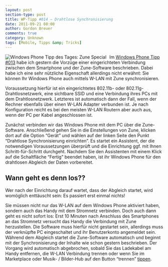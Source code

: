 ```yaml
---
layout: post
section-type: post
title: WP-Tipp #014 – Drahtlose Synchronisierung
date: 2011-09-21 08:00
author: Gordon Breuer
comments: true
category: Unknown
tags: [Mobile, Tipps &amp; Tricks]
---
```

<p><img style="margin: 0px 10px 0px 0px; display: inline; float: left" title="" alt="Windows Phone Tipp des Tages: Zune Special" align="left" src="http://anheledirwp.blob.core.windows.net/wordpress/2011/09/zune2.png" /></p>  <p>Im <a href="/post/2011/09/20/WP7-Tipp-013-%E2%80%93-Art-der-Verbindung-auswahlen.aspx">Windows Phone Tipp #013</a> habe ich gestern die Vorzüge einer eingerichteten Verbindung zwischen dem Smartphone und der Zune-Software beschrieben. Dabei habe ich eine sehr nützliche Eigenschaft allerdings nicht erwähnt: Sie können Ihr Windows Phone auch mittels W-LAN mit Zune synchronisieren.</p>  <p>Voraussetzung hierfür ist ein eingerichtetes 802.11b- oder 802.11g-Drahtlosnetzwerk, eine sichtbare SSID und eine Verbindung ihres PCs mit dem Drahtlosnetzwerk. Letzteres ist automatisch dann der Fall, wenn der Rechner ebenfalls über einen W-LAN Adapter verbunden ist. Je nach Konfiguration reicht es bei den meisten W-LAN Routern aber auch aus, wenn der PC per Kabel angeschlossen ist.</p>  <p>Zunächst verbinden wir das Windows Phone mit dem PC über die Zune-Software. Anschließend gehen Sie in die Einstellungen von Zune, klicken dort auf die Option “Gerät” und wählen auf der linken Seite den Punkt “Drahtlose Synchronisierung einrichten”. Es startet ein Assistent, der die notwendigen Voraussetzungen überprüft und die Einrichtung ggf. mit Ihnen Schritt-für-Schritt durchgeht. Nachdem Sie den Assistenten mit einem Klick auf die Schaltfläche “Fertig” beendet haben, ist ihr Windows Phone für den drahtlosen Abgleich der Daten vorbereitet.</p>  <h2>Wann geht es denn los??</h2>  <p>Wer nach der Einrichtung darauf wartet, dass der Abgleich startet, wird womöglich enttäuscht sein: Es passiert erst einmal nichts!</p>  <p>Sie müssen nicht nur das W-LAN auf dem Windows Phone aktiviert haben, sondern auch das Handy mit dem Stromnetz verbinden. Doch auch dann geht es nicht sofort los: Erst 10 Minuten nach Anschluss des Smartphones an das Stromnetz versucht das Handy die Verbindung mit Zune herzustellen. Die Software muss hierfür nicht gestartet sein, allerdings muss der verknüpfte PC eingeschaltet und ihr Benutzerkonto angemeldet sein. Während dem Abgleich startet die Zune-Software automatisch und beginnt mit der Synchronisierung der Inhalte wie schon gestern beschrieben. Der Vorgang wird automatisch abgebrochen, sobald Sie das Ladekabel am Handy entfernen, die W-LAN Verbindung trennen oder wenn Sie im Marketplace oder Musik- / Bilder-Hub auf den Button “trennen” <a href="/post/2011/09/12/WP7-Tipp-007-%E2%80%93-Standard-Gesten.aspx">tippen</a>. </p>
